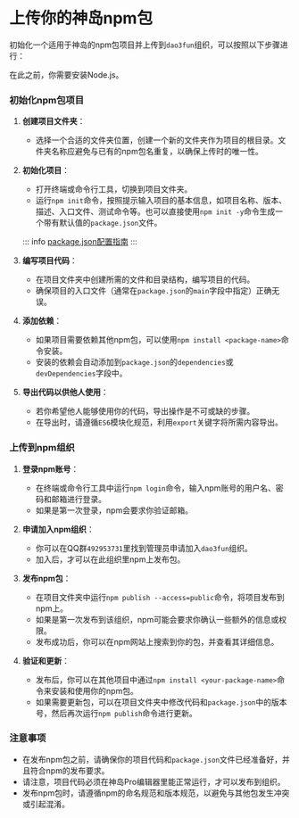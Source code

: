 # 上传你的神岛npm包

初始化一个适用于神岛的npm包项目并上传到`dao3fun`组织，可以按照以下步骤进行：

在此之前，你需要安装Node.js。

### 初始化npm包项目

1. **创建项目文件夹**：
   - 选择一个合适的文件夹位置，创建一个新的文件夹作为项目的根目录。文件夹名称应避免与已有的npm包名重复，以确保上传时的唯一性。

2. **初始化项目**：
   - 打开终端或命令行工具，切换到项目文件夹。
   - 运行`npm init`命令，按照提示输入项目的基本信息，如项目名称、版本、描述、入口文件、测试命令等。也可以直接使用`npm init -y`命令生成一个带有默认值的`package.json`文件。

    ::: info
    [package.json配置指南](https://dev.nodejs.cn/learn/the-package-json-guide/)
    :::

3. **编写项目代码**：
   - 在项目文件夹中创建所需的文件和目录结构，编写项目的代码。
   - 确保项目的入口文件（通常在`package.json`的`main`字段中指定）正确无误。

4. **添加依赖**：
   - 如果项目需要依赖其他npm包，可以使用`npm install <package-name>`命令安装。
   - 安装的依赖会自动添加到`package.json`的`dependencies`或`devDependencies`字段中。

5. **导出代码以供他人使用**：
   - 若你希望他人能够使用你的代码，导出操作是不可或缺的步骤。
   - 在导出时，请遵循`ES6`模块化规范，利用`export`关键字将所需内容导出。
   
### 上传到npm组织

1. **登录npm账号**：
   - 在终端或命令行工具中运行`npm login`命令，输入npm账号的用户名、密码和邮箱进行登录。
   - 如果是第一次登录，npm会要求你验证邮箱。

2. **申请加入npm组织**：
   - 你可以在QQ群`492953731`里找到管理员申请加入`dao3fun`组织。
   - 加入后，才可以在此组织里npm上发布包。

3. **发布npm包**：
   - 在项目文件夹中运行`npm publish --access=public`命令，将项目发布到npm上。
   - 如果是第一次发布到该组织，npm可能会要求你确认一些额外的信息或权限。
   - 发布成功后，你可以在npm网站上搜索到你的包，并查看其详细信息。

4. **验证和更新**：
   - 发布后，你可以在其他项目中通过`npm install <your-package-name>`命令来安装和使用你的npm包。
   - 如果需要更新包，可以在项目文件夹中修改代码和`package.json`中的版本号，然后再次运行`npm publish`命令进行更新。

### 注意事项

- 在发布npm包之前，请确保你的项目代码和`package.json`文件已经准备好，并且符合npm的发布要求。
- 请注意，项目代码必须在神岛Pro编辑器里能正常运行，才可以发布到组织。
- 发布npm包时，请遵循npm的命名规范和版本规范，以避免与其他包发生冲突或引起混淆。
